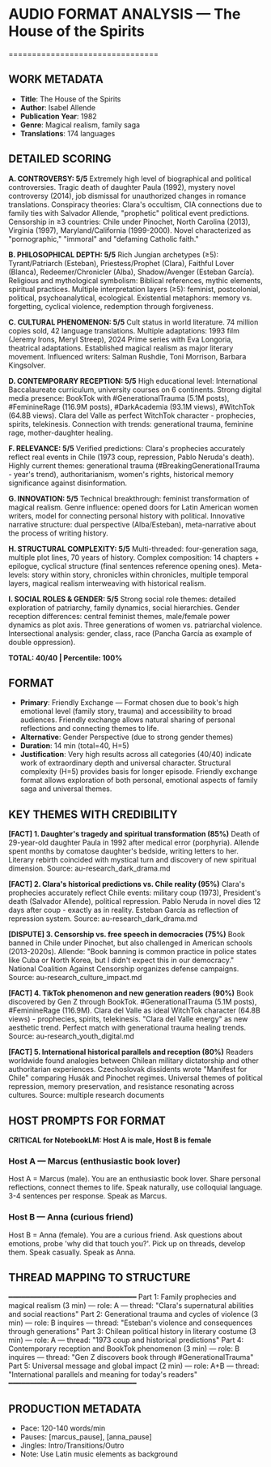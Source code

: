 # AUDIO FORMAT ANALYSIS — The House of the Spirits
================================

## WORK METADATA
- **Title**: The House of the Spirits
- **Author**: Isabel Allende
- **Publication Year**: 1982
- **Genre**: Magical realism, family saga
- **Translations**: 174 languages

## DETAILED SCORING

**A. CONTROVERSY: 5/5**
Extremely high level of biographical and political controversies. Tragic death of daughter Paula (1992), mystery novel controversy (2014), job dismissal for unauthorized changes in romance translations. Conspiracy theories: Clara's occultism, CIA connections due to family ties with Salvador Allende, "prophetic" political event predictions. Censorship in ≥3 countries: Chile under Pinochet, North Carolina (2013), Virginia (1997), Maryland/California (1999-2000). Novel characterized as "pornographic," "immoral" and "defaming Catholic faith."

**B. PHILOSOPHICAL DEPTH: 5/5**
Rich Jungian archetypes (≥5): Tyrant/Patriarch (Esteban), Priestess/Prophet (Clara), Faithful Lover (Blanca), Redeemer/Chronicler (Alba), Shadow/Avenger (Esteban García). Religious and mythological symbolism: Biblical references, mythic elements, spiritual practices. Multiple interpretation layers (≥5): feminist, postcolonial, political, psychoanalytical, ecological. Existential metaphors: memory vs. forgetting, cyclical violence, redemption through forgiveness.

**C. CULTURAL PHENOMENON: 5/5**
Cult status in world literature. 74 million copies sold, 42 language translations. Multiple adaptations: 1993 film (Jeremy Irons, Meryl Streep), 2024 Prime series with Eva Longoria, theatrical adaptations. Established magical realism as major literary movement. Influenced writers: Salman Rushdie, Toni Morrison, Barbara Kingsolver.

**D. CONTEMPORARY RECEPTION: 5/5**
High educational level: International Baccalaureate curriculum, university courses on 6 continents. Strong digital media presence: BookTok with #GenerationalTrauma (5.1M posts), #FeminineRage (116.9M posts), #DarkAcademia (93.1M views), #WitchTok (64.8B views). Clara del Valle as perfect WitchTok character - prophecies, spirits, telekinesis. Connection with trends: generational trauma, feminine rage, mother-daughter healing.

**F. RELEVANCE: 5/5**
Verified predictions: Clara's prophecies accurately reflect real events in Chile (1973 coup, repression, Pablo Neruda's death). Highly current themes: generational trauma (#BreakingGenerationalTrauma - year's trend), authoritarianism, women's rights, historical memory significance against disinformation.

**G. INNOVATION: 5/5**
Technical breakthrough: feminist transformation of magical realism. Genre influence: opened doors for Latin American women writers, model for connecting personal history with political. Innovative narrative structure: dual perspective (Alba/Esteban), meta-narrative about the process of writing history.

**H. STRUCTURAL COMPLEXITY: 5/5**
Multi-threaded: four-generation saga, multiple plot lines, 70 years of history. Complex composition: 14 chapters + epilogue, cyclical structure (final sentences reference opening ones). Meta-levels: story within story, chronicles within chronicles, multiple temporal layers, magical realism interweaving with historical realism.

**I. SOCIAL ROLES & GENDER: 5/5**
Strong social role themes: detailed exploration of patriarchy, family dynamics, social hierarchies. Gender reception differences: central feminist themes, male/female power dynamics as plot axis. Three generations of women vs. patriarchal violence. Intersectional analysis: gender, class, race (Pancha García as example of double oppression).

**TOTAL: 40/40 | Percentile: 100%**

## FORMAT
- **Primary**: Friendly Exchange — Format chosen due to book's high emotional level (family story, trauma) and accessibility to broad audiences. Friendly exchange allows natural sharing of personal reflections and connecting themes to life.
- **Alternative**: Gender Perspective (due to strong gender themes)
- **Duration**: 14 min (total=40, H=5)
- **Justification**: Very high results across all categories (40/40) indicate work of extraordinary depth and universal character. Structural complexity (H=5) provides basis for longer episode. Friendly exchange format allows exploration of both personal, emotional aspects of family saga and universal themes.

## KEY THEMES WITH CREDIBILITY

**[FACT] 1. Daughter's tragedy and spiritual transformation (85%)**
Death of 29-year-old daughter Paula in 1992 after medical error (porphyria). Allende spent months by comatose daughter's bedside, writing letters to her. Literary rebirth coincided with mystical turn and discovery of new spiritual dimension. Source: au-research_dark_drama.md

**[FACT] 2. Clara's historical predictions vs. Chile reality (95%)**
Clara's prophecies accurately reflect Chile events: military coup (1973), President's death (Salvador Allende), political repression. Pablo Neruda in novel dies 12 days after coup - exactly as in reality. Esteban García as reflection of repression system. Source: au-research_dark_drama.md

**[DISPUTE] 3. Censorship vs. free speech in democracies (75%)**
Book banned in Chile under Pinochet, but also challenged in American schools (2013-2020s). Allende: "Book banning is common practice in police states like Cuba or North Korea, but I didn't expect this in our democracy." National Coalition Against Censorship organizes defense campaigns. Source: au-research_culture_impact.md

**[FACT] 4. TikTok phenomenon and new generation readers (90%)**
Book discovered by Gen Z through BookTok. #GenerationalTrauma (5.1M posts), #FeminineRage (116.9M). Clara del Valle as ideal WitchTok character (64.8B views) - prophecies, spirits, telekinesis. "Clara del Valle energy" as new aesthetic trend. Perfect match with generational trauma healing trends. Source: au-research_youth_digital.md

**[FACT] 5. International historical parallels and reception (80%)**
Readers worldwide found analogies between Chilean military dictatorship and other authoritarian experiences. Czechoslovak dissidents wrote "Manifest for Chile" comparing Husák and Pinochet regimes. Universal themes of political repression, memory preservation, and resistance resonating across cultures. Source: multiple research documents

## HOST PROMPTS FOR FORMAT

**CRITICAL for NotebookLM: Host A is male, Host B is female**

### Host A — Marcus (enthusiastic book lover)
Host A = Marcus (male). 
You are an enthusiastic book lover. Share personal reflections, connect themes to life. Speak naturally, use colloquial language. 3-4 sentences per response. Speak as Marcus.

### Host B — Anna (curious friend)
Host B = Anna (female). 
You are a curious friend. Ask questions about emotions, probe 'why did that touch you?'. Pick up on threads, develop them. Speak casually. Speak as Anna.

## THREAD MAPPING TO STRUCTURE
━━━━━━━━━━━━━━━━━━━━━━━━━━━━━━
Part 1: Family prophecies and magical realism (3 min) — role: A — thread: "Clara's supernatural abilities and social reactions"
Part 2: Generational trauma and cycles of violence (3 min) — role: B inquires — thread: "Esteban's violence and consequences through generations"
Part 3: Chilean political history in literary costume (3 min) — role: A — thread: "1973 coup and historical predictions"
Part 4: Contemporary reception and BookTok phenomenon (3 min) — role: B inquires — thread: "Gen Z discovers book through #GenerationalTrauma"
Part 5: Universal message and global impact (2 min) — role: A+B — thread: "International parallels and meaning for today's readers"
━━━━━━━━━━━━━━━━━━━━━━━━━━━━━━

## PRODUCTION METADATA
- Pace: 120-140 words/min
- Pauses: [marcus_pause], [anna_pause]
- Jingles: Intro/Transitions/Outro
- Note: Use Latin music elements as background